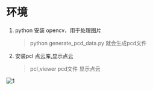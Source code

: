 
# 环境
1. python 安装 opencv，用于处理图片

    > python generate_pcd_data.py 就会生成pcd文件

2. 安装pcl 点云库,显示点云
    
    > pcl_viewer pcd文件 显示点云

![1](https://user-images.githubusercontent.com/42891162/120928362-eaf40280-c716-11eb-9880-2e9003da70cc.png)
